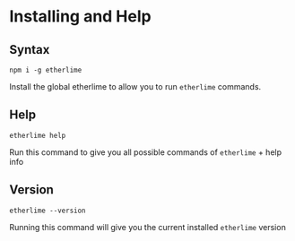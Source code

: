 # Installing and Help

## Syntax

```text
npm i -g etherlime
```

Install the global etherlime to allow you to run `etherlime` commands.

## Help

```text
etherlime help
```

Run this command to give you all possible commands of `etherlime` + help info

## Version

```text
etherlime --version
```

Running this command will give you the current installed `etherlime` version

